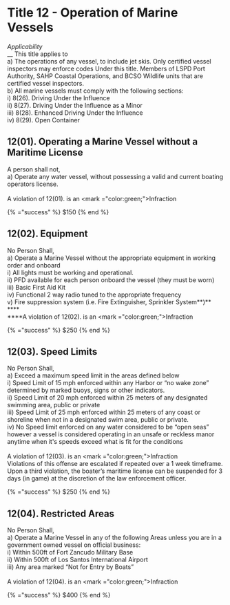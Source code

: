 # Title 12  - Operation of Marine Vessels

_Applicability‌_\
&#x20; __  This‌ ‌title‌ ‌applies‌ ‌to‌ ‌\
&#x20;    a) The‌ ‌operations‌ ‌of‌ ‌any‌ ‌vessel,‌ ‌to‌ ‌include‌ ‌jet‌ ‌skis.‌ ‌Only‌ ‌certified‌ ‌vessel‌ ‌inspectors‌ ‌may‌ ‌enforce‌ ‌codes‌ ‌Under‌ ‌this‌ ‌title.‌ ‌Members‌ ‌of‌ ‌LSPD‌ ‌Port‌ ‌Authority,‌ ‌SAHP‌ ‌Coastal‌ ‌Operations,‌ ‌and‌ ‌BCSO‌ ‌Wildlife‌ ‌units‌ ‌that‌ ‌are‌ ‌certified‌ ‌vessel‌ ‌inspectors.‌ ‌ ‌\
&#x20;    b) All‌ ‌marine‌ ‌vessels‌ ‌must‌ ‌comply‌ ‌with‌ ‌the‌ ‌following‌ ‌sections:‌ ‌\
&#x20;      i) 8(26).‌ ‌Driving‌ ‌Under‌ ‌the‌ ‌Influence‌\
&#x20;     ii) 8(27).‌ ‌Driving‌ ‌Under‌ ‌the‌ ‌Influence‌ ‌as‌ ‌a‌ ‌Minor‌ ‌\
&#x20;    iii) 8(28).‌ ‌Enhanced‌ ‌Driving‌ ‌Under‌ ‌the‌ ‌Influence‌\
&#x20;    iv) 8(29).‌ ‌Open‌ ‌Container‌

## 12(01).‌ ‌Operating‌ ‌a‌ ‌Marine‌ ‌Vessel‌ ‌without‌ ‌a‌ ‌Maritime‌ ‌License‌

A‌ ‌person‌ ‌shall‌ ‌not‌,\
&#x20;    a) Operate‌ ‌any‌ ‌water‌ ‌vessel,‌ ‌without‌ ‌‌possessing‌‌ ‌a‌ ‌valid‌ ‌and‌ ‌current‌ ‌boating‌ ‌operators‌ ‌license.‌ ‌\
\
A violation of 12(01). is an <mark ="color:green;">Infraction ‌</mark>

{%  ="success" %}
$150
{% end %}

## 12(02).‌ ‌Equipment‌&#x20;

No‌ ‌Person‌ ‌Shall‌,\
&#x20;    a) Operate‌ ‌a‌ ‌Marine‌ ‌Vessel‌ ‌without‌ ‌the‌ ‌appropriate‌ ‌equipment‌ ‌in‌ ‌working‌ ‌order‌ ‌and‌ ‌onboard‌ ‌\
&#x20;      i) All‌ ‌lights‌ ‌must‌ ‌be‌ ‌working‌ ‌and‌ ‌operational.‌ ‌\
&#x20;     ii) PFD‌ ‌available‌ ‌for‌ ‌each‌ ‌person‌ ‌onboard‌ ‌the‌ ‌vessel‌ ‌(they‌ ‌must‌ ‌be‌ ‌worn)‌ ‌\
&#x20;    iii) Basic‌ ‌First‌ ‌Aid‌ ‌Kit‌ ‌\
&#x20;    iv) Functional‌ ‌2‌ ‌way‌ ‌radio‌ ‌tuned‌ ‌to‌ ‌the‌ ‌appropriate‌ ‌frequency‌ ‌\
&#x20;     v) Fire‌ ‌suppression‌ ‌system‌ ‌(i.e.‌ ‌Fire‌ ‌Extinguisher,‌ ‌Sprinkler‌ ‌System**)‌**\
****\
****A violation of 12(02). is an <mark ="color:green;">Infraction</mark>

{%  ="success" %}
$250
{% end %}

## 12(03).‌ ‌Speed‌ ‌Limits‌

No‌ ‌Person‌ ‌Shall‌,\
&#x20;    a) Exceed‌ ‌a‌ ‌maximum‌ ‌speed‌ ‌limit‌ ‌in‌ ‌the‌ ‌areas‌ ‌defined‌ ‌below‌ ‌\
&#x20;      i) Speed‌ ‌Limit‌ ‌of‌ ‌15‌ ‌mph‌ ‌enforced‌ ‌within‌ ‌any‌ ‌Harbor‌ ‌or‌ ‌“no‌ ‌wake‌ ‌zone”‌ ‌determined‌ ‌by‌ ‌marked‌ ‌buoys,‌ ‌signs‌ ‌or‌ ‌other‌ ‌indicators.‌ ‌\
&#x20;     ii) Speed‌ ‌Limit‌ ‌of‌ ‌20‌ ‌mph‌ ‌enforced‌ ‌within‌ ‌25‌ ‌meters‌ ‌of‌ ‌any‌ ‌designated‌ ‌swimming‌ ‌area,‌ ‌public‌ ‌or‌ ‌private‌ ‌\
&#x20;    iii) Speed‌ ‌Limit‌ ‌of‌ ‌25‌ ‌mph‌ ‌enforced‌ ‌within‌ ‌25‌ ‌meters‌ ‌of‌ ‌any‌ ‌coast‌ ‌or‌ ‌shoreline‌ ‌when‌ ‌not‌ ‌in‌ ‌a‌ ‌designated‌ ‌swim‌ ‌area,‌ ‌public‌ ‌or‌ ‌private.‌ ‌\
&#x20;    iv) No‌ ‌Speed‌ ‌limit‌ ‌enforced‌ ‌on‌ ‌any‌ ‌water‌ ‌considered‌ ‌to‌ ‌be‌ ‌“open‌ ‌seas”‌ ‌however‌ ‌a‌ ‌vessel‌ ‌is‌ ‌considered‌ ‌operating‌ ‌in‌ ‌an‌ ‌unsafe‌ ‌or‌ ‌reckless‌ ‌manor‌ ‌anytime‌ ‌when‌ ‌it's‌ ‌speeds‌ ‌exceed‌ ‌what‌ ‌is‌ ‌fit‌ ‌for‌ ‌the‌ ‌conditions‌ ‌\
\
A violation of 12(03). is an <mark ="color:green;">Infraction</mark>\
Violations‌ ‌of‌ ‌this‌ ‌offense‌ ‌are‌ ‌escalated‌ ‌if‌ ‌repeated‌ ‌over‌ ‌a‌ ‌1‌ ‌week‌ ‌timeframe‌. Upon‌ ‌a‌ ‌third‌ ‌violation,‌ ‌the‌ ‌boater’s‌ ‌maritime‌ ‌license‌ ‌can‌ ‌be‌ ‌suspended‌ ‌for‌ ‌3‌ ‌days‌ ‌(in‌ ‌game)‌ ‌at‌ ‌the‌ ‌discretion‌ ‌of‌ ‌the‌ ‌law‌ ‌enforcement‌ ‌officer.‌

{%  ="success" %}
$250
{% end %}

## 12(04).‌ ‌Restricted‌ ‌Areas‌

No‌ ‌Person‌ ‌Shall‌,\
&#x20;    a) Operate‌ ‌a‌ ‌Marine‌ ‌Vessel‌ ‌in‌ ‌any‌ ‌of‌ ‌the‌ ‌following‌ ‌Areas‌ ‌unless‌ ‌you‌ ‌are‌ ‌in‌ ‌a‌ ‌government‌ ‌owned‌ ‌vessel‌ ‌on‌ ‌official‌ ‌business:‌ ‌\
&#x20;      i) Within‌ ‌500ft‌ ‌of‌ ‌Fort‌ ‌Zancudo‌ ‌Military‌ ‌Base‌ ‌\
&#x20;     ii) Within‌ ‌500ft‌ ‌of‌ ‌Los‌ ‌Santos‌ ‌International‌ ‌Airport‌ ‌\
&#x20;    iii) Any‌ ‌area‌ ‌marked‌ ‌“Not‌ ‌for‌ ‌Entry‌ ‌by‌ ‌Boats”‌ ‌\
\
A violation of 12(04). is an <mark ="color:green;">Infraction</mark>

{%  ="success" %}
$400
{% end %}

